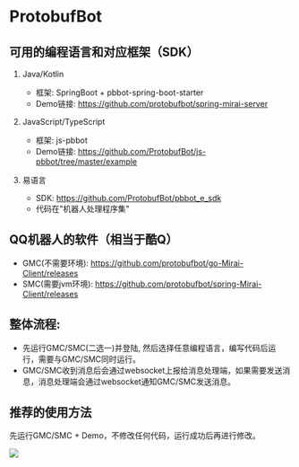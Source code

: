 # ProtobufBot

## 可用的编程语言和对应框架（SDK）

1. Java/Kotlin
    - 框架: SpringBoot + pbbot-spring-boot-starter
    - Demo链接: https://github.com/protobufbot/spring-mirai-server

2. JavaScript/TypeScript
    - 框架: js-pbbot
    - Demo链接: https://github.com/ProtobufBot/js-pbbot/tree/master/example

3. 易语言
    - SDK: https://github.com/ProtobufBot/pbbot_e_sdk
    - 代码在"机器人处理程序集"

## QQ机器人的软件（相当于酷Q）
- GMC(不需要环境): https://github.com/protobufbot/go-Mirai-Client/releases
- SMC(需要jvm环境): https://github.com/protobufbot/spring-Mirai-Client/releases

## 整体流程:
- 先运行GMC/SMC(二选一)并登陆, 然后选择任意编程语言，编写代码后运行，需要与GMC/SMC同时运行。
- GMC/SMC收到消息后会通过websocket上报给消息处理端，如果需要发送消息，消息处理端会通过websocket通知GMC/SMC发送消息。

## 推荐的使用方法
先运行GMC/SMC + Demo，不修改任何代码，运行成功后再进行修改。


![](https://github.com/ProtobufBot/ProtobufBot/blob/main/architecture.jpg?raw=true)
